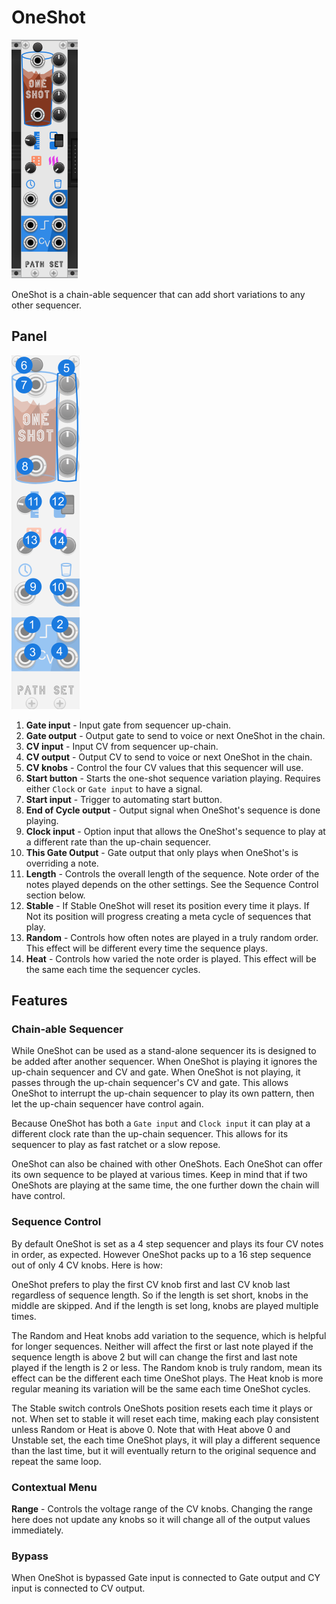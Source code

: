 
# OneShot
![Image of OneShot module](../images/OneShot.png)

OneShot is a chain-able sequencer that can add short variations to any other sequencer.

## Panel

![Image of controls](../images/OneShot/labels.png)

1. **Gate input** - Input gate from sequencer up-chain.
2. **Gate output** - Output gate to send to voice or next OneShot in the chain.
3. **CV input** - Input CV from sequencer up-chain.
4. **CV output** - Output CV to send to voice or next OneShot in the chain.
5. **CV knobs** - Control the four CV values that this sequencer will use.
6. **Start button** - Starts the one-shot sequence variation playing. Requires either `Clock` or `Gate input` to have a signal.
6. **Start input** - Trigger to automating start button.
6. **End of Cycle output** - Output signal when OneShot's sequence is done playing.
6. **Clock input** - Option input that allows the OneShot's sequence to play at a different rate than the up-chain sequencer.
6. **This Gate Output** - Gate output that only plays when OneShot's is overriding a note.
6. **Length** - Controls the overall length of the sequence. Note order of the notes played depends on the other settings. See the Sequence Control section below.
6. **Stable** - If Stable OneShot will reset its position every time it plays. If Not its position will progress creating a meta cycle of sequences that play.
6. **Random** - Controls how often notes are played in a truly random order. This effect will be different every time the sequence plays.
6. **Heat** - Controls how varied the note order is played. This effect will be the same each time the sequencer cycles.

## Features

### Chain-able Sequencer

While OneShot can be used as a stand-alone sequencer its is designed to be added after another sequencer. When OneShot is playing it ignores the up-chain sequencer and CV and gate. When OneShot is not playing, it passes through the up-chain sequencer's CV and gate. This allows OneShot to interrupt the up-chain sequencer to play its own pattern, then let the up-chain sequencer have control again.

Because OneShot has both a `Gate input` and `Clock input` it can play at a different clock rate than the up-chain sequencer. This allows for its sequencer to play as fast ratchet or a slow repose.

OneShot can also be chained with other OneShots. Each OneShot can offer its own sequence to be played at various times. Keep in mind that if two OneShots are playing at the same time, the one further down the chain will have control.

### Sequence Control

By default OneShot is set as a 4 step sequencer and plays its four CV notes in order, as expected. However OneShot packs up to a 16 step sequence out of only 4 CV knobs. Here is how:

OneShot prefers to play the first CV knob first and last CV knob last regardless of sequence length. So if the length is set short, knobs in the middle are skipped. And if the length is set long, knobs are played multiple times.

The Random and Heat knobs add variation to the sequence, which is helpful for longer sequences. Neither will affect the first or last note played if the sequence length is above 2 but will can change the first and last note played if the length is 2 or less. The Random knob is truly random, mean its effect can be the different each time OneShot plays. The Heat knob is more regular meaning its variation will be the same each time OneShot cycles.

The Stable switch controls OneShots position resets each time it plays or not. When set to stable it will reset each time, making each play consistent unless Random or Heat is above 0. Note that with Heat above 0 and Unstable set, the each time OneShot plays, it will play a different sequence than the last time, but it will eventually return to the original sequence and repeat the same loop.


### Contextual Menu

**Range** - Controls the voltage range of the CV knobs. Changing the range here does not update any knobs so it will change all of the output values immediately.

### Bypass

When OneShot is bypassed Gate input is connected to Gate output and CY input is connected to CV output.
